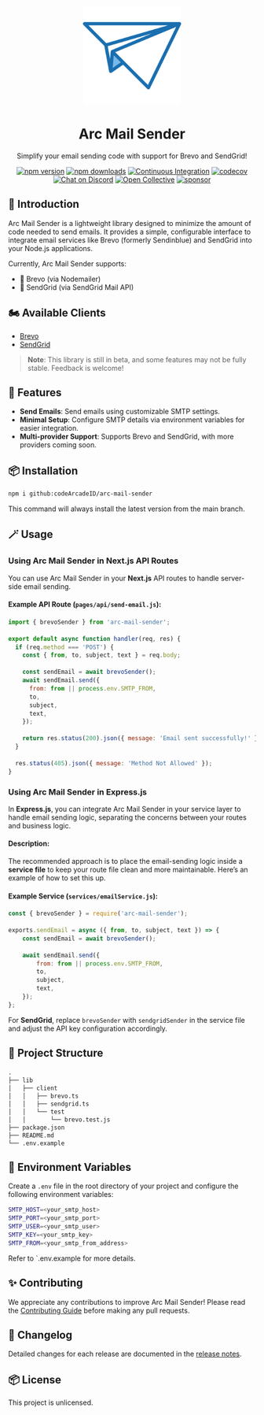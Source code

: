 
<div align="center">
  <img src="./arc-mail-sender-logo.png" width="200" alt="Arc Mail Sender Logo"/>
  <h1>Arc Mail Sender</h1>
  <p>Simplify your email sending code with support for Brevo and SendGrid!</p>

[![npm version](https://badgen.net/npm/v/kevin-archie/arc-mail-sender)](https://www.npmjs.com/package/kevin-archie/arc-mail-sender)
[![npm downloads](https://badgen.net/npm/dm/kevin-archie/arc-mail-sender)](https://www.npmjs.com/package/kevin-archie/arc-mail-sender)
[![Continuous Integration](https://github.com/kevin-archie/arc-mail-sender/actions/workflows/ci.yml/badge.svg)](https://github.com/kevin-archie/arc-mail-sender/actions)
[![codecov](https://codecov.io/gh/arc-mail-sender/branch/main/graph/badge.svg?token=N61U168G08)](https://codecov.io/gh/arc-mail-sender)
[![Chat on Discord](https://img.shields.io/badge/chat-discord-blue?style=flat&logo=discord)](https://chat.arcmailsender.dev)
[![Open Collective](https://img.shields.io/opencollective/backers/arc-mail-sender)](https://opencollective.com/arc-mail-sender)
[![sponsor](https://img.shields.io/opencollective/all/arc-mail-sender?label=sponsors)](https://opencollective.com/arc-mail-sender)
</div>

## 🚀 Introduction

Arc Mail Sender is a lightweight library designed to minimize the amount of code needed to send emails. It provides a simple, configurable interface to integrate email services like Brevo (formerly Sendinblue) and SendGrid into your Node.js applications.

Currently, Arc Mail Sender supports:
- 💌 Brevo (via Nodemailer)
- 💌 SendGrid (via SendGrid Mail API)

## 🏍️ Available Clients

- [Brevo](https://app.brevo.com/)
- [SendGrid](https://sendgrid.com/)

> **Note**: This library is still in beta, and some features may not be fully stable. Feedback is welcome!

## 🚀 Features

- **Send Emails**: Send emails using customizable SMTP settings.
- **Minimal Setup**: Configure SMTP details via environment variables for easier integration.
- **Multi-provider Support**: Supports Brevo and SendGrid, with more providers coming soon.

## 📦 Installation

```bash
npm i github:codeArcadeID/arc-mail-sender
```

This command will always install the latest version from the main branch.

## 🪄 Usage

### Using Arc Mail Sender in **Next.js** API Routes

You can use Arc Mail Sender in your **Next.js** API routes to handle server-side email sending.

#### Example API Route (`pages/api/send-email.js`):

```javascript
import { brevoSender } from 'arc-mail-sender';

export default async function handler(req, res) {
  if (req.method === 'POST') {
    const { from, to, subject, text } = req.body;

    const sendEmail = await brevoSender();
    await sendEmail.send({
      from: from || process.env.SMTP_FROM,
      to,
      subject,
      text,
    });

    return res.status(200).json({ message: 'Email sent successfully!' });
  }

  res.status(405).json({ message: 'Method Not Allowed' });
}
```

### Using Arc Mail Sender in **Express.js**

In **Express.js**, you can integrate Arc Mail Sender in your service layer to handle email sending logic, separating the concerns between your routes and business logic.

#### Description:
The recommended approach is to place the email-sending logic inside a **service file** to keep your route file clean and more maintainable. Here’s an example of how to set this up.

#### Example Service (`services/emailService.js`):

```javascript
const { brevoSender } = require('arc-mail-sender');

exports.sendEmail = async ({ from, to, subject, text }) => {
    const sendEmail = await brevoSender();

    await sendEmail.send({
        from: from || process.env.SMTP_FROM,
        to,
        subject,
        text,
    });
};
```

For **SendGrid**, replace `brevoSender` with `sendgridSender` in the service file and adjust the API key configuration accordingly.

## 📂 Project Structure

```
.
├── lib
│   ├── client
│   │   ├── brevo.ts
│   │   ├── sendgrid.ts
│   │   └── test
│   │       └── brevo.test.js
├── package.json
├── README.md
└── .env.example
```

## 🌱 Environment Variables

Create a `.env` file in the root directory of your project and configure the following environment variables:

```bash
SMTP_HOST=<your_smtp_host>
SMTP_PORT=<your_smtp_port>
SMTP_USER=<your_smtp_user>
SMTP_KEY=<your_smtp_key>
SMTP_FROM=<your_smtp_from_address>
```

Refer to `.env.example for more details.

## ✨ Contributing

We appreciate any contributions to improve Arc Mail Sender! Please read the [Contributing Guide](https://github.com/codeArcadeID/arc-mail-sender/blob/main/CONTRIBUTING.md) before making any pull requests.

## 📘 Changelog

Detailed changes for each release are documented in the [release notes](https://github.com/codeArcadeID/arc-mail-sender/releases).

## 📦 License

This project is unlicensed.
